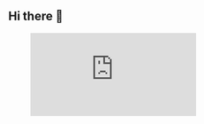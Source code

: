## Hi there 👋

<!--
**Himeno-Sena258/Himeno-Sena258** is a ✨ _special_ ✨ repository because its `README.md` (this file) appears on your GitHub profile.

Here are some ideas to get you started:

- 🔭 I’m currently working on ...
- 🌱 I’m currently learning ...
- 👯 I’m looking to collaborate on ...
- 🤔 I’m looking for help with ...
- 💬 Ask me about ...
- 📫 How to reach me: ...
- 😄 Pronouns: ...
- ⚡ Fun fact: ...
-->
<figure><embed src="https://wakatime.com/share/@60b735f6-4c11-42d3-8ea6-8d6fcf2ef71d/78c8ec85-d252-4c28-8e01-f040bb175f17.svg"></embed></figure>
